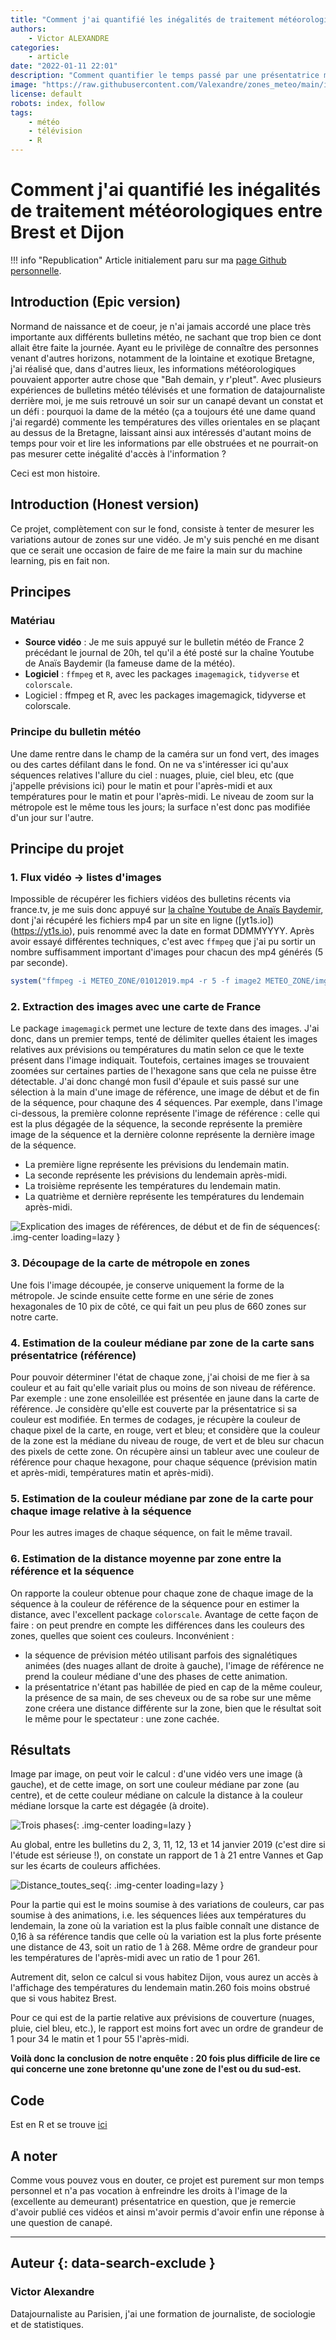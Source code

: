 ```yaml
---
title: "Comment j'ai quantifié les inégalités de traitement météorologiques entre Brest et Dijon"
authors:
    - Victor ALEXANDRE
categories:
    - article
date: "2022-01-11 22:01"
description: "Comment quantifier le temps passé par une présentatrice météo devant une zone de la carte de France : passer de la remarque d'un canapé à une réponse circonstanciée"
image: "https://raw.githubusercontent.com/Valexandre/zones_meteo/main/img/Distance%20moyenne%20toutes%20journ%C3%A9es%20toutes%20s%C3%A9quences.jpg"
license: default
robots: index, follow
tags:
    - météo
    - télévision
    - R
---
```


# Comment j'ai quantifié les inégalités de traitement météorologiques entre Brest et Dijon

!!! info "Republication"
    Article initialement paru sur ma [page Github personnelle](https://github.com/Valexandre/zones_meteo).

## Introduction (Epic version)

Normand de naissance et de coeur, je n'ai jamais accordé une place très importante aux différents bulletins météo, ne sachant que trop bien ce dont allait être faite la journée. Ayant eu le privilège de connaître des personnes venant d'autres horizons, notamment de la lointaine et exotique Bretagne, j'ai réalisé que, dans d'autres lieux, les informations météorologiques pouvaient apporter autre chose que "Bah demain, y r'pleut". Avec plusieurs expériences de bulletins météo télévisés et une formation de datajournaliste derrière moi, je me suis retrouvé un soir sur un canapé devant un constat et un défi : pourquoi la dame de la météo (ça a toujours été une dame quand j'ai regardé) commente les températures des villes orientales en se plaçant au dessus de la Bretagne, laissant ainsi aux intéressés d'autant moins de temps pour voir et lire les informations par elle obstruées et ne pourrait-on pas mesurer cette inégalité d'accès à l'information ?

Ceci est mon histoire.

## Introduction (Honest version)

Ce projet, complètement con sur le fond, consiste à tenter de mesurer les variations autour de zones sur une vidéo. Je m'y suis penché en me disant que ce serait une occasion de faire de me faire la main sur du machine learning, pis en fait non.

## Principes

### Matériau

- **Source vidéo** : Je me suis appuyé sur le bulletin météo de France 2 précédant le journal de 20h, tel qu'il a été posté sur la chaîne Youtube de Anaïs Baydemir (la fameuse dame de la météo).
- **Logiciel** : `ffmpeg` et `R`, avec les packages `imagemagick`, `tidyverse` et `colorscale`.
- Logiciel : ffmpeg et R, avec les packages imagemagick, tidyverse et colorscale.

### Principe du bulletin météo

Une dame rentre dans le champ de la caméra sur un fond vert, des images ou des cartes défilant dans le fond. On ne va s'intéresser ici qu'aux séquences relatives l'allure du ciel : nuages, pluie, ciel bleu, etc (que j'appelle prévisions ici) pour le matin et pour l'après-midi et aux températures pour le matin et pour l'après-midi. Le niveau de zoom sur la métropole est le même tous les jours; la surface n'est donc pas modifiée d'un jour sur l'autre.

## Principe du projet

### 1. Flux vidéo → listes d'images

Impossible de récupérer les fichiers vidéos des bulletins récents via france.tv, je me suis donc appuyé sur [la chaîne Youtube de Anaïs Baydemir](https://www.youtube.com/channel/UCCjC5WdWYmqLnuwILaJ2Lew), dont j'ai récupéré les fichiers mp4 par un site en ligne ([yt1s.io])(<https://yt1s.io>), puis renommé avec la date en format DDMMYYYY.
Après avoir essayé différentes techniques, c'est avec `ffmpeg` que j'ai pu sortir un nombre suffisamment important d'images pour chacun des mp4 générés (5 par seconde).

```r
system("ffmpeg -i METEO_ZONE/01012019.mp4 -r 5 -f image2 METEO_ZONE/img_01012019_%05d.png")
```

### 2. Extraction des images avec une carte de France

Le package `imagemagick` permet une lecture de texte dans des images. J'ai donc, dans un premier temps, tenté de délimiter quelles étaient les images relatives aux prévisions ou températures du matin selon ce que le texte présent dans l'image indiquait. Toutefois, certaines images se trouvaient zoomées sur certaines parties de l'hexagone sans que cela ne puisse être détectable.
J'ai donc changé mon fusil d'épaule et suis passé sur une sélection à la main d'une image de référence, une image de début et de fin de la séquence, pour chaqune des 4 séquences. Par exemple, dans l'image ci-dessous, la première colonne représente l'image de référence : celle qui est la plus dégagée de la séquence, la seconde représente la première image de la séquence et la dernière colonne représente la dernière image de la séquence.

- La première ligne représente les prévisions du lendemain matin.
- La seconde représente les prévisions du lendemain après-midi.
- La troisième représente les températures du lendemain matin.
- La quatrième et dernière représente les températures du lendemain après-midi.

![Explication des images de références, de début et de fin de séquences](https://cdn.geotribu.fr/img/articles-blog-rdp/articles/meteo_inegalites_traitement_avec_r/montage_images_bases_11012019.jpg){: .img-center loading=lazy }

### 3. Découpage de la carte de métropole en zones

Une fois l'image découpée, je conserve uniquement la forme de la métropole. Je scinde ensuite cette forme en une série de zones hexagonales de 10 pix de côté, ce qui fait un peu plus de 660 zones sur notre carte.

### 4. Estimation de la couleur médiane par zone de la carte sans présentatrice (référence)

Pour pouvoir déterminer l'état de chaque zone, j'ai choisi de me fier à sa couleur et au fait qu'elle variait plus ou moins de son niveau de référence. Par exemple : une zone ensoleillée est présentée en jaune dans la carte de référence. Je considère qu'elle est couverte par la présentatrice si sa couleur est modifiée. En termes de codages, je récupère la couleur de chaque pixel de la carte, en rouge, vert et bleu; et considère que la couleur de la zone est la médiane du niveau de rouge, de vert et de bleu sur chacun des pixels de cette zone.
On récupère ainsi un tableur avec une couleur de référence pour chaque hexagone, pour chaque séquence (prévision matin et après-midi, températures matin et après-midi).

### 5. Estimation de la couleur médiane par zone de la carte pour chaque image relative à la séquence

Pour les autres images de chaque séquence, on fait le même travail.

### 6. Estimation de la distance moyenne par zone entre la référence et la séquence

On rapporte la couleur obtenue pour chaque zone de chaque image de la séquence à la couleur de référence de la séquence pour en estimer la distance, avec l'excellent package `colorscale`.
Avantage de cette façon de faire : on peut prendre en compte les différences dans les couleurs des zones, quelles que soient ces couleurs.
Inconvénient :

- la séquence de prévision météo utilisant parfois des signalétiques animées (des nuages allant de droite à gauche), l'image de référence ne prend la couleur médiane d'une des phases de cette animation.
- la présentatrice n'étant pas habillée de pied en cap de la même couleur, la présence de sa main, de ses cheveux ou de sa robe sur une même zone créera une distance différente sur la zone, bien que le résultat soit le même pour le spectateur : une zone cachée.

## Résultats

Image par image, on peut voir le calcul : d'une vidéo vers une image (à gauche), et de cette image, on sort une couleur médiane par zone (au centre), et de cette couleur médiane on calcule la distance à la couleur médiane lorsque la carte est dégagée (à droite).

![Trois phases](https://user-images.githubusercontent.com/1596222/148133096-3c3349ea-f9ff-4d7e-9b73-1a163ad0fda1.gif){: .img-center loading=lazy }

Au global, entre les bulletins du 2, 3, 11, 12, 13 et 14 janvier 2019 (c'est dire si l'étude est sérieuse !), on constate un rapport de 1 à 21 entre Vannes et Gap sur les écarts de couleurs affichées.

![Distance_toutes_seq](https://cdn.geotribu.fr/img/articles-blog-rdp/articles/meteo_inegalites_traitement_avec_r/distance_moyenne_toutes_journees_toutes_sequences.jpg){: .img-center loading=lazy }

Pour la partie qui est le moins soumise à des variations de couleurs, car pas soumise à des animations, i.e. les séquences liées aux températures du lendemain, la zone où la variation est la plus faible connaît une distance de 0,16 à sa référence tandis que celle où la variation est la plus forte présente une distance de 43, soit un ratio de 1 à 268. Même ordre de grandeur pour les températures de l'après-midi avec un ratio de 1 pour 261.

Autrement dit, selon ce calcul si vous habitez Dijon, vous aurez un accès à l'affichage des températures du lendemain matin.260 fois moins obstrué que si vous habitez Brest.

Pour ce qui est de la partie relative aux prévisions de couverture (nuages, pluie, ciel bleu, etc.), le rapport est moins fort avec un ordre de grandeur de 1 pour 34 le matin et 1 pour 55 l'après-midi.

**Voilà donc la conclusion de notre enquête : 20 fois plus difficile de lire ce qui concerne une zone bretonne qu'une zone de l'est ou du sud-est.**

## Code

Est en R et se trouve [ici](https://raw.githubusercontent.com/Valexandre/zones_meteo/main/code.R)

## A noter

Comme vous pouvez vous en douter, ce projet est purement sur mon temps personnel et n'a pas vocation à enfreindre les droits à l'image de la (excellente au demeurant) présentatrice en question, que je remercie d'avoir publié ces vidéos et ainsi m'avoir permis d'avoir enfin une réponse à une question de canapé.

----

## Auteur {: data-search-exclude }

### Victor Alexandre

Datajournaliste au Parisien, j'ai une formation de journaliste, de sociologie et de statistiques.
